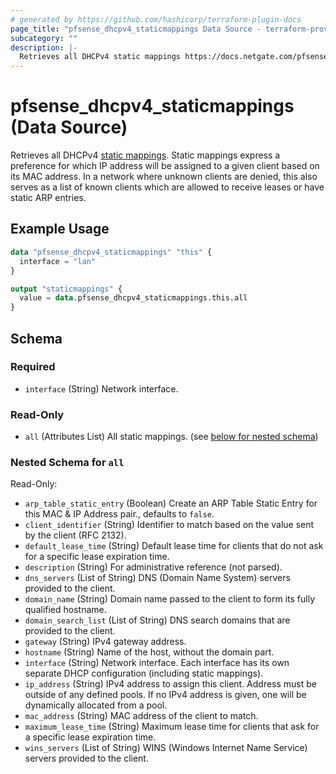 ```yaml
---
# generated by https://github.com/hashicorp/terraform-plugin-docs
page_title: "pfsense_dhcpv4_staticmappings Data Source - terraform-provider-pfsense"
subcategory: ""
description: |-
  Retrieves all DHCPv4 static mappings https://docs.netgate.com/pfsense/en/latest/services/dhcp/ipv4.html#static-mappings. Static mappings express a preference for which IP address will be assigned to a given client based on its MAC address. In a network where unknown clients are denied, this also serves as a list of known clients which are allowed to receive leases or have static ARP entries.
---
```


# pfsense_dhcpv4_staticmappings (Data Source)

Retrieves all DHCPv4 [static mappings](https://docs.netgate.com/pfsense/en/latest/services/dhcp/ipv4.html#static-mappings). Static mappings express a preference for which IP address will be assigned to a given client based on its MAC address. In a network where unknown clients are denied, this also serves as a list of known clients which are allowed to receive leases or have static ARP entries.

## Example Usage

```terraform
data "pfsense_dhcpv4_staticmappings" "this" {
  interface = "lan"
}

output "staticmappings" {
  value = data.pfsense_dhcpv4_staticmappings.this.all
}
```

<!-- schema generated by tfplugindocs -->
## Schema

### Required

- `interface` (String) Network interface.

### Read-Only

- `all` (Attributes List) All static mappings. (see [below for nested schema](#nestedatt--all))

<a id="nestedatt--all"></a>
### Nested Schema for `all`

Read-Only:

- `arp_table_static_entry` (Boolean) Create an ARP Table Static Entry for this MAC & IP Address pair., defaults to `false`.
- `client_identifier` (String) Identifier to match based on the value sent by the client (RFC 2132).
- `default_lease_time` (String) Default lease time for clients that do not ask for a specific lease expiration time.
- `description` (String) For administrative reference (not parsed).
- `dns_servers` (List of String) DNS (Domain Name System) servers provided to the client.
- `domain_name` (String) Domain name passed to the client to form its fully qualified hostname.
- `domain_search_list` (List of String) DNS search domains that are provided to the client.
- `gateway` (String) IPv4 gateway address.
- `hostname` (String) Name of the host, without the domain part.
- `interface` (String) Network interface. Each interface has its own separate DHCP configuration (including static mappings).
- `ip_address` (String) IPv4 address to assign this client. Address must be outside of any defined pools. If no IPv4 address is given, one will be dynamically allocated from a pool.
- `mac_address` (String) MAC address of the client to match.
- `maximum_lease_time` (String) Maximum lease time for clients that ask for a specific lease expiration time.
- `wins_servers` (List of String) WINS (Windows Internet Name Service) servers provided to the client.

